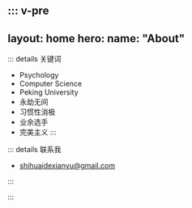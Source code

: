::: v-pre
---
layout: home
hero:
  name: "About" 
---

::: details 关键词
- Psychology
- Computer Science
- Peking University
- 永劫无间
- 习惯性消极
- 业余选手
- 完美主义
:::

::: details 联系我

- shihuaidexianyu@gmail.com

:::

:::